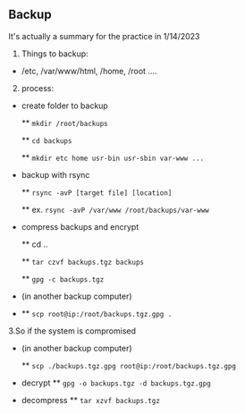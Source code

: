 ## Backup

It's actually a summary for the practice in 1/14/2023

1. Things to backup:
 * /etc, /var/www/html, /home, /root ....
 
2. process:
 * create folder to backup
 
    ** `mkdir /root/backups`
    
    ** `cd backups`
    
    ** `mkdir etc home usr-bin usr-sbin var-www ...`
    
  * backup with rsync
  
    ** `rsync -avP [target file] [location]`
    
    ** ex. `rsync -avP /var/www /root/backups/var-www`
    
  * compress backups and encrypt
  
    ** cd ..
    
    ** `tar czvf backups.tgz backups`
    
    ** `gpg -c backups.tgz`
    
  * (in another backup computer)
  * 
    ** `scp root@ip:/root/backups.tgz.gpg . `

3.So if the system is compromised

  * (in another backup computer)
  
    ** `scp ./backups.tgz.gpg root@ip:/root/backups.tgz.gpg`
    
  * decrypt
    ** `gpg -o backups.tgz -d backups.tgz.gpg`
    
  * decompress
    ** `tar xzvf backups.tgz`
    
